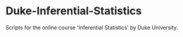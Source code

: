 # Duke-Inferential-Statistics
  Scripts for the online course 'Inferential Statistics' by Duke University.
